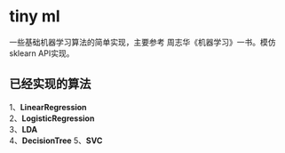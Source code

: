 # tiny ml
一些基础机器学习算法的简单实现，主要参考 周志华《机器学习》一书。模仿sklearn API实现。
## 已经实现的算法
1、**LinearRegression**  
2、**LogisticRegression**  
3、**LDA**  
4、**DecisionTree**
5、**SVC**
